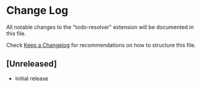 # Change Log

All notable changes to the "todo-resolver" extension will be documented in this file.

Check [Keep a Changelog](http://keepachangelog.com/) for recommendations on how to structure this file.

## [Unreleased]

- Initial release